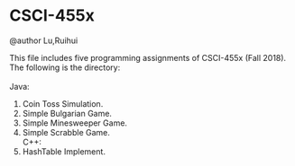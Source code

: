 # CSCI-455x

@author Lu,Ruihui

This file includes five programming assignments of CSCI-455x (Fall 2018).<br>
The following is the directory:<br>
<br>
Java: <br>
1. Coin Toss Simulation. <br>
2. Simple Bulgarian Game. <br>
3. Simple Minesweeper Game. <br>
4. Simple Scrabble Game. <br>
C++: <br>
5. HashTable Implement.
